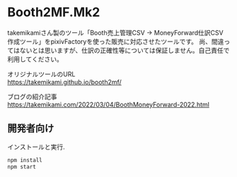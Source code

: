 # Booth2MF.Mk2

takemikamiさん製のツール「Booth売上管理CSV → MoneyForward仕訳CSV 作成ツール」をpixivFactoryを使った販売に対応させたツールです。
尚、間違ってはないとは思いますが、仕訳の正確性等については保証しません。自己責任で利用してください。

オリジナルツールのURL  
https://takemikami.github.io/booth2mf/

ブログの紹介記事  
https://takemikami.com/2022/03/04/BoothMoneyForward-2022.html

## 開発者向け

インストールと実行.

```sh
npm install
npm start
```
